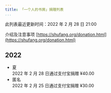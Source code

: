```yaml
---
title: 「一个人的书房」捐赠列表
...
```


此列表最近更新时间：2022 年 2 月 28 日 21:00

介绍及注意事项 [https://shufang.org/donation.html](https://shufang.org/donation.html)

## 2022

- 夏  
  2022 年 2 月 28 日通过支付宝捐赠 ¥40.00
- 匿名  
  2022 年 2 月 25 日通过支付宝捐赠 ¥30.00
